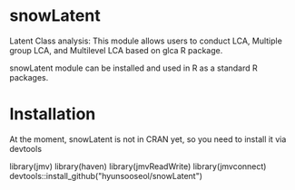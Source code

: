 # snowLatent
Latent Class analysis:
This module allows users to conduct LCA, Multiple group LCA, and Multilevel LCA based on glca R package.

snowLatent module can be installed and used in R as a standard R packages.
# Installation
At the moment, snowLatent is not in CRAN yet, so you need to install it via devtools

library(jmv) 
library(haven) 
library(jmvReadWrite) 
library(jmvconnect)
devtools::install_github("hyunsooseol/snowLatent")
